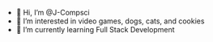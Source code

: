 - 👋 Hi, I’m @J-Compsci
- 👀 I’m interested in video games, dogs, cats, and cookies
- 🌱 I’m currently learning Full Stack Development

<!---
J-Compsci/J-Compsci is a ✨ special ✨ repository because its `README.md` (this file) appears on your GitHub profile.
You can click the Preview link to take a look at your changes.
--->
